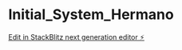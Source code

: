 # Initial_System_Hermano

[Edit in StackBlitz next generation editor ⚡️](https://stackblitz.com/~/github.com/esmel19-dev/Initial_System_Hermano)